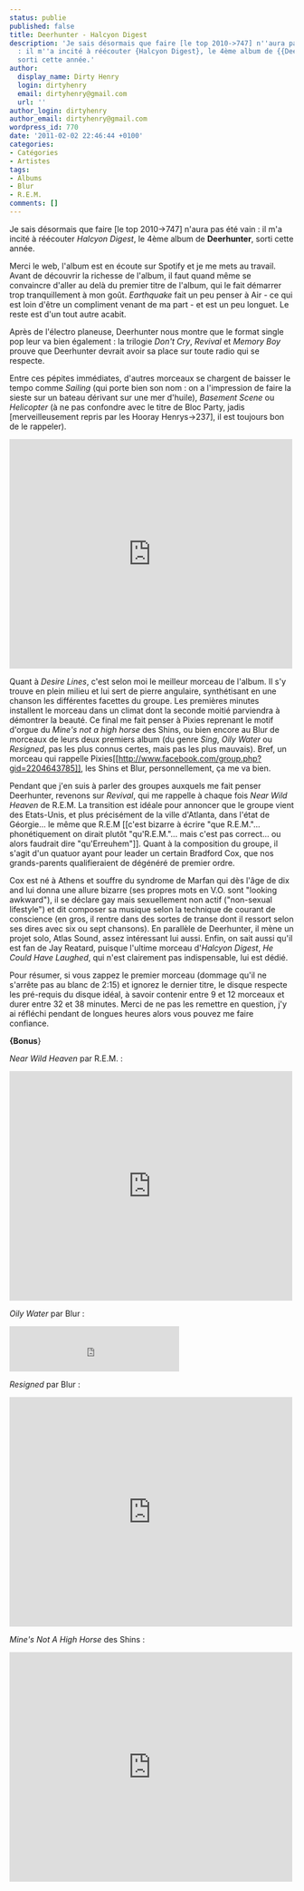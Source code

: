 ```yaml
---
status: publie
published: false
title: Deerhunter - Halcyon Digest
description: 'Je sais désormais que faire [le top 2010->747] n''aura pas été vain
  : il m''a incité à réécouter {Halcyon Digest}, le 4ème album de {{Deerhunter}},
  sorti cette année.'
author:
  display_name: Dirty Henry
  login: dirtyhenry
  email: dirtyhenry@gmail.com
  url: ''
author_login: dirtyhenry
author_email: dirtyhenry@gmail.com
wordpress_id: 770
date: '2011-02-02 22:46:44 +0100'
categories:
- Catégories
- Artistes
tags:
- Albums
- Blur
- R.E.M.
comments: []
---
```

Je sais désormais que faire [le top 2010->747] n'aura pas été vain : il m'a incité à réécouter *Halcyon Digest*, le 4ème album de __Deerhunter__, sorti cette année.

Merci le web, l'album est en écoute sur Spotify et je me mets au travail. Avant de découvrir la richesse de l'album, il faut quand même se convaincre d'aller au delà du premier titre de l'album, qui le fait démarrer trop tranquillement à mon goût. *Earthquake* fait un peu penser à Air - ce qui est loin d'être un compliment venant de ma part - et est un peu longuet. Le reste est d'un tout autre acabit.

Après de l'électro planeuse, Deerhunter nous montre que le format single pop leur va bien également : la trilogie *Don't Cry*, *Revival* et *Memory Boy* prouve que Deerhunter devrait avoir sa place sur toute radio qui se respecte.

Entre ces pépites immédiates, d'autres morceaux se chargent de baisser le tempo comme *Sailing* (qui porte bien son nom : on a l'impression de faire la sieste sur un bateau dérivant sur une mer d'huile), *Basement Scene* ou *Helicopter* (à ne pas confondre avec le titre de Bloc Party, jadis [merveilleusement repris par les Hooray Henrys->237], il est toujours bon de le rappeler).

<iframe title="YouTube video player" class="youtube-player" type="text/html" width="500" height="405" src="http://www.youtube.com/embed/1mBSOtdOjoc?rel=0" frameborder="0" allowFullScreen></iframe>

Quant à *Desire Lines*, c'est selon moi le meilleur morceau de l'album. Il s'y trouve en plein milieu et lui sert de pierre angulaire, synthétisant en une chanson les différentes facettes du groupe. Les premières minutes installent le morceau dans un climat dont la seconde moitié parviendra à démontrer la beauté. Ce final me fait penser à Pixies reprenant le motif d'orgue du *Mine's not a high horse* des Shins, ou bien encore au Blur de morceaux de leurs deux premiers album (du genre *Sing*, *Oily Water* ou *Resigned*, pas les plus connus certes, mais pas les plus mauvais). Bref, un morceau qui rappelle Pixies[[http://www.facebook.com/group.php?gid=2204643785]], les Shins et Blur, personnellement, ça me va bien.

Pendant que j'en suis à parler des groupes auxquels me fait penser Deerhunter, revenons sur *Revival*, qui me rappelle à chaque fois *Near Wild Heaven* de R.E.M. La transition est idéale pour annoncer que le groupe vient des Etats-Unis, et plus précisément de la ville d'Atlanta, dans l'état de Géorgie... le même que R.E.M [[c'est bizarre à écrire "que R.E.M."... phonétiquement on dirait plutôt "qu'R.E.M."... mais c'est pas correct... ou alors faudrait dire "qu'Erreuhem"]]. Quant à la composition du groupe, il s'agit d'un quatuor ayant pour leader un certain Bradford Cox, que nos grands-parents qualifieraient de dégénéré de premier ordre.

Cox est né à Athens et souffre du syndrome de Marfan qui dès l'âge de dix and lui donna une allure bizarre (ses propres mots en V.O. sont "looking awkward"), il se déclare gay mais sexuellement non actif ("non-sexual lifestyle") et dit composer sa musique selon la technique de courant de conscience (en gros, il rentre dans des sortes de transe dont il ressort selon ses dires avec six ou sept chansons). En parallèle de Deerhunter, il mène un projet solo, Atlas Sound, assez intéressant lui aussi. Enfin, on sait aussi qu'il est fan de Jay Reatard, puisque l'ultime morceau d'*Halcyon Digest*, *He Could Have Laughed*, qui n'est clairement pas indispensable, lui est dédié.

Pour résumer, si vous zappez le premier morceau (dommage qu'il ne s'arrête pas au blanc de 2:15) et ignorez le dernier titre, le disque respecte les pré-requis du disque idéal, à savoir contenir entre 9 et 12 morceaux et durer entre 32 et 38 minutes. Merci de ne pas les remettre en question, j'y ai réfléchi pendant de longues heures alors vous pouvez me faire confiance.


__{Bonus__}

*Near Wild Heaven* par R.E.M. :

<iframe title="YouTube video player" class="youtube-player" type="text/html" width="500" height="405" src="http://www.youtube.com/embed/DBK_B6m0_tY?rel=0" frameborder="0" allowFullScreen></iframe>

*Oily Water* par Blur : 

<iframe src="https://embed.spotify.com/?uri=spotify:track:4tRXWl0OES4ZwHAvyiCqOX" width="300" height="80" frameborder="0" allowtransparency="true"></iframe>

*Resigned* par Blur :

<iframe title="YouTube video player" class="youtube-player" type="text/html" width="500" height="405" src="http://www.youtube.com/embed/sEolFeMAalY?rel=0" frameborder="0" allowFullScreen></iframe>

*Mine's Not A High Horse* des Shins :

<iframe title="YouTube video player" class="youtube-player" type="text/html" width="500" height="405" src="http://www.youtube.com/embed/CyqFhKpdNs0?rel=0" frameborder="0" allowFullScreen></iframe>
